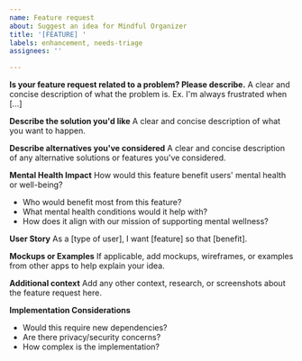 ```yaml
---
name: Feature request
about: Suggest an idea for Mindful Organizer
title: '[FEATURE] '
labels: enhancement, needs-triage
assignees: ''

---
```


**Is your feature request related to a problem? Please describe.**
A clear and concise description of what the problem is. Ex. I'm always frustrated when [...]

**Describe the solution you'd like**
A clear and concise description of what you want to happen.

**Describe alternatives you've considered**
A clear and concise description of any alternative solutions or features you've considered.

**Mental Health Impact**
How would this feature benefit users' mental health or well-being?
- Who would benefit most from this feature?
- What mental health conditions would it help with?
- How does it align with our mission of supporting mental wellness?

**User Story**
As a [type of user], I want [feature] so that [benefit].

**Mockups or Examples**
If applicable, add mockups, wireframes, or examples from other apps to help explain your idea.

**Additional context**
Add any other context, research, or screenshots about the feature request here.

**Implementation Considerations**
- Would this require new dependencies?
- Are there privacy/security concerns?
- How complex is the implementation?